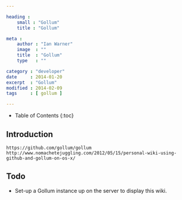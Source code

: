 ```yaml
---

heading :
    small : "Gollum"
    title : "Gollum"

meta :
    author : "Ian Warner"
    image  : ""
    title  : "Gollum"
    type   : ""

category : "developer"
date     : 2014-01-20
excerpt  : "Gollum"
modified : 2014-02-09
tags     : [ gollum ]

---
```


* Table of Contents
{:toc}

## Introduction

    https://github.com/gollum/gollum
    http://www.nomachetejuggling.com/2012/05/15/personal-wiki-using-github-and-gollum-on-os-x/

## Todo

* Set-up a Gollum instance up on the server to display this wiki.